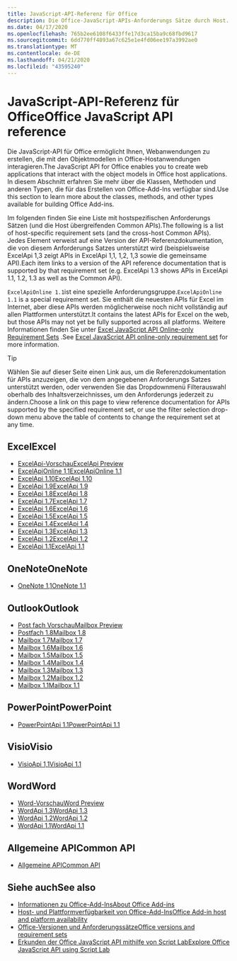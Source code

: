 ```yaml
---
title: JavaScript-API-Referenz für Office
description: Die Office-JavaScript-APIs-Anforderungs Sätze durch Host.
ms.date: 04/17/2020
ms.openlocfilehash: 765b2ee6108f6433ffe17d3ca15ba9c68fbd9617
ms.sourcegitcommit: 6dd770ff4893a67c625e1e4fd06ee197a3992ae0
ms.translationtype: MT
ms.contentlocale: de-DE
ms.lasthandoff: 04/21/2020
ms.locfileid: "43595240"
---
```

# <a name="office-javascript-api-reference"></a><span data-ttu-id="fe00c-103">JavaScript-API-Referenz für Office</span><span class="sxs-lookup"><span data-stu-id="fe00c-103">Office JavaScript API reference</span></span>

<span data-ttu-id="fe00c-104">Die JavaScript-API für Office ermöglicht Ihnen, Webanwendungen zu erstellen, die mit den Objektmodellen in Office-Hostanwendungen interagieren.</span><span class="sxs-lookup"><span data-stu-id="fe00c-104">The JavaScript API for Office enables you to create web applications that interact with the object models in Office host applications.</span></span> <span data-ttu-id="fe00c-105">In diesem Abschnitt erfahren Sie mehr über die Klassen, Methoden und anderen Typen, die für das Erstellen von Office-Add-Ins verfügbar sind.</span><span class="sxs-lookup"><span data-stu-id="fe00c-105">Use this section to learn more about the classes, methods, and other types available for building Office Add-ins.</span></span>

<span data-ttu-id="fe00c-106">Im folgenden finden Sie eine Liste mit hostspezifischen Anforderungs Sätzen (und die Host übergreifenden Common APIs).</span><span class="sxs-lookup"><span data-stu-id="fe00c-106">The following is a list of host-specific requirement sets (and the cross-host Common APIs).</span></span> <span data-ttu-id="fe00c-107">Jedes Element verweist auf eine Version der API-Referenzdokumentation, die von diesem Anforderungs Satzes unterstützt wird (beispielsweise ExcelApi 1,3 zeigt APIs in ExcelApi 1,1, 1,2, 1,3 sowie die gemeinsame API).</span><span class="sxs-lookup"><span data-stu-id="fe00c-107">Each item links to a version of the API reference documentation that is supported by that requirement set (e.g. ExcelApi 1.3 shows APIs in ExcelApi 1.1, 1.2, 1.3 as well as the Common API).</span></span>

<span data-ttu-id="fe00c-108">`ExcelApiOnline 1.1`ist eine spezielle Anforderungsgruppe.</span><span class="sxs-lookup"><span data-stu-id="fe00c-108">`ExcelApiOnline 1.1` is a special requirement set.</span></span> <span data-ttu-id="fe00c-109">Sie enthält die neuesten APIs für Excel im Internet, aber diese APIs werden möglicherweise noch nicht vollständig auf allen Plattformen unterstützt.</span><span class="sxs-lookup"><span data-stu-id="fe00c-109">It contains the latest APIs for Excel on the web, but those APIs may not yet be fully supported across all platforms.</span></span> <span data-ttu-id="fe00c-110">Weitere Informationen finden Sie unter [Excel JavaScript API Online-only Requirement Sets](/office/dev/add-ins/reference/requirement-sets/excel-api-online-requirement-set) .</span><span class="sxs-lookup"><span data-stu-id="fe00c-110">See [Excel JavaScript API online-only requirement set](/office/dev/add-ins/reference/requirement-sets/excel-api-online-requirement-set) for more information.</span></span>

> [!TIP]
> <span data-ttu-id="fe00c-111">Wählen Sie auf dieser Seite einen Link aus, um die Referenzdokumentation für APIs anzuzeigen, die von dem angegebenen Anforderungs Satzes unterstützt werden, oder verwenden Sie das Dropdownmenü Filterauswahl oberhalb des Inhaltsverzeichnisses, um den Anforderungs jederzeit zu ändern.</span><span class="sxs-lookup"><span data-stu-id="fe00c-111">Choose a link on this page to view reference documentation for APIs supported by the specified requirement set, or use the filter selection drop-down menu above the table of contents to change the requirement set at any time.</span></span>

## <a name="excel"></a><span data-ttu-id="fe00c-112">Excel</span><span class="sxs-lookup"><span data-stu-id="fe00c-112">Excel</span></span>

- [<span data-ttu-id="fe00c-113">ExcelApi-Vorschau</span><span class="sxs-lookup"><span data-stu-id="fe00c-113">ExcelApi Preview</span></span>](/javascript/api/excel?view=excel-js-preview)
- [<span data-ttu-id="fe00c-114">ExcelApiOnline 1,1</span><span class="sxs-lookup"><span data-stu-id="fe00c-114">ExcelApiOnline 1.1</span></span>](/javascript/api/excel?view=excel-js-online)
- [<span data-ttu-id="fe00c-115">ExcelApi 1.10</span><span class="sxs-lookup"><span data-stu-id="fe00c-115">ExcelApi 1.10</span></span>](/javascript/api/excel?view=excel-js-1.10)
- [<span data-ttu-id="fe00c-116">ExcelApi 1.9</span><span class="sxs-lookup"><span data-stu-id="fe00c-116">ExcelApi 1.9</span></span>](/javascript/api/excel?view=excel-js-1.9)
- [<span data-ttu-id="fe00c-117">ExcelApi 1.8</span><span class="sxs-lookup"><span data-stu-id="fe00c-117">ExcelApi 1.8</span></span>](/javascript/api/excel?view=excel-js-1.8)
- [<span data-ttu-id="fe00c-118">ExcelApi 1.7</span><span class="sxs-lookup"><span data-stu-id="fe00c-118">ExcelApi 1.7</span></span>](/javascript/api/excel?view=excel-js-1.7)
- [<span data-ttu-id="fe00c-119">ExcelApi 1.6</span><span class="sxs-lookup"><span data-stu-id="fe00c-119">ExcelApi 1.6</span></span>](/javascript/api/excel?view=excel-js-1.6)
- [<span data-ttu-id="fe00c-120">ExcelApi 1.5</span><span class="sxs-lookup"><span data-stu-id="fe00c-120">ExcelApi 1.5</span></span>](/javascript/api/excel?view=excel-js-1.5)
- [<span data-ttu-id="fe00c-121">ExcelApi 1.4</span><span class="sxs-lookup"><span data-stu-id="fe00c-121">ExcelApi 1.4</span></span>](/javascript/api/excel?view=excel-js-1.4)
- [<span data-ttu-id="fe00c-122">ExcelApi 1.3</span><span class="sxs-lookup"><span data-stu-id="fe00c-122">ExcelApi 1.3</span></span>](/javascript/api/excel?view=excel-js-1.3)
- [<span data-ttu-id="fe00c-123">ExcelApi 1.2</span><span class="sxs-lookup"><span data-stu-id="fe00c-123">ExcelApi 1.2</span></span>](/javascript/api/excel?view=excel-js-1.2)
- [<span data-ttu-id="fe00c-124">ExcelApi 1.1</span><span class="sxs-lookup"><span data-stu-id="fe00c-124">ExcelApi 1.1</span></span>](/javascript/api/excel?view=excel-js-1.1)

## <a name="onenote"></a><span data-ttu-id="fe00c-125">OneNote</span><span class="sxs-lookup"><span data-stu-id="fe00c-125">OneNote</span></span>

- [<span data-ttu-id="fe00c-126">OneNote 1,1</span><span class="sxs-lookup"><span data-stu-id="fe00c-126">OneNote 1.1</span></span>](/javascript/api/onenote?view=onenote-js-1.1)

## <a name="outlook"></a><span data-ttu-id="fe00c-127">Outlook</span><span class="sxs-lookup"><span data-stu-id="fe00c-127">Outlook</span></span>

- [<span data-ttu-id="fe00c-128">Post fach Vorschau</span><span class="sxs-lookup"><span data-stu-id="fe00c-128">Mailbox Preview</span></span>](/javascript/api/outlook?view=outlook-js-preview)
- [<span data-ttu-id="fe00c-129">Postfach 1.8</span><span class="sxs-lookup"><span data-stu-id="fe00c-129">Mailbox 1.8</span></span>](/javascript/api/outlook?view=outlook-js-1.8)
- [<span data-ttu-id="fe00c-130">Mailbox 1.7</span><span class="sxs-lookup"><span data-stu-id="fe00c-130">Mailbox 1.7</span></span>](/javascript/api/outlook?view=outlook-js-1.7)
- [<span data-ttu-id="fe00c-131">Mailbox 1.6</span><span class="sxs-lookup"><span data-stu-id="fe00c-131">Mailbox 1.6</span></span>](/javascript/api/outlook?view=outlook-js-1.6)
- [<span data-ttu-id="fe00c-132">Mailbox 1.5</span><span class="sxs-lookup"><span data-stu-id="fe00c-132">Mailbox 1.5</span></span>](/javascript/api/outlook?view=outlook-js-1.5)
- [<span data-ttu-id="fe00c-133">Mailbox 1.4</span><span class="sxs-lookup"><span data-stu-id="fe00c-133">Mailbox 1.4</span></span>](/javascript/api/outlook?view=outlook-js-1.4)
- [<span data-ttu-id="fe00c-134">Mailbox 1.3</span><span class="sxs-lookup"><span data-stu-id="fe00c-134">Mailbox 1.3</span></span>](/javascript/api/outlook?view=outlook-js-1.3)
- [<span data-ttu-id="fe00c-135">Mailbox 1.2</span><span class="sxs-lookup"><span data-stu-id="fe00c-135">Mailbox 1.2</span></span>](/javascript/api/outlook?view=outlook-js-1.2)
- [<span data-ttu-id="fe00c-136">Mailbox 1.1</span><span class="sxs-lookup"><span data-stu-id="fe00c-136">Mailbox 1.1</span></span>](/javascript/api/outlook?view=outlook-js-1.1)

## <a name="powerpoint"></a><span data-ttu-id="fe00c-137">PowerPoint</span><span class="sxs-lookup"><span data-stu-id="fe00c-137">PowerPoint</span></span>

- [<span data-ttu-id="fe00c-138">PowerPointApi 1.1</span><span class="sxs-lookup"><span data-stu-id="fe00c-138">PowerPointApi 1.1</span></span>](/javascript/api/powerpoint?view=powerpoint-js-1.1)

## <a name="visio"></a><span data-ttu-id="fe00c-139">Visio</span><span class="sxs-lookup"><span data-stu-id="fe00c-139">Visio</span></span>

- [<span data-ttu-id="fe00c-140">VisioApi 1,1</span><span class="sxs-lookup"><span data-stu-id="fe00c-140">VisioApi 1.1</span></span>](/javascript/api/visio?view=visio-js-1.1)

## <a name="word"></a><span data-ttu-id="fe00c-141">Word</span><span class="sxs-lookup"><span data-stu-id="fe00c-141">Word</span></span>

- [<span data-ttu-id="fe00c-142">Word-Vorschau</span><span class="sxs-lookup"><span data-stu-id="fe00c-142">Word Preview</span></span>](/javascript/api/word?view=word-js-preview)
- [<span data-ttu-id="fe00c-143">WordApi 1.3</span><span class="sxs-lookup"><span data-stu-id="fe00c-143">WordApi 1.3</span></span>](/javascript/api/word?view=word-js-1.3)
- [<span data-ttu-id="fe00c-144">WordApi 1.2</span><span class="sxs-lookup"><span data-stu-id="fe00c-144">WordApi 1.2</span></span>](/javascript/api/word?view=word-js-1.2)
- [<span data-ttu-id="fe00c-145">WordApi 1.1</span><span class="sxs-lookup"><span data-stu-id="fe00c-145">WordApi 1.1</span></span>](/javascript/api/word?view=word-js-1.1)

## <a name="common-api"></a><span data-ttu-id="fe00c-146">Allgemeine API</span><span class="sxs-lookup"><span data-stu-id="fe00c-146">Common API</span></span>

- [<span data-ttu-id="fe00c-147">Allgemeine API</span><span class="sxs-lookup"><span data-stu-id="fe00c-147">Common API</span></span>](/javascript/api/office?view=common-js)

## <a name="see-also"></a><span data-ttu-id="fe00c-148">Siehe auch</span><span class="sxs-lookup"><span data-stu-id="fe00c-148">See also</span></span>

- [<span data-ttu-id="fe00c-149">Informationen zu Office-Add-Ins</span><span class="sxs-lookup"><span data-stu-id="fe00c-149">About Office Add-ins</span></span>](/office/dev/add-ins/overview)
- [<span data-ttu-id="fe00c-150">Host- und Plattformverfügbarkeit von Office-Add-Ins</span><span class="sxs-lookup"><span data-stu-id="fe00c-150">Office Add-in host and platform availability</span></span>](/office/dev/add-ins/overview/office-add-in-availability)
- [<span data-ttu-id="fe00c-151">Office-Versionen und Anforderungssätze</span><span class="sxs-lookup"><span data-stu-id="fe00c-151">Office versions and requirement sets</span></span>](/office/dev/add-ins/develop/office-versions-and-requirement-sets)
- [<span data-ttu-id="fe00c-152">Erkunden der Office JavaScript API mithilfe von Script Lab</span><span class="sxs-lookup"><span data-stu-id="fe00c-152">Explore Office JavaScript API using Script Lab</span></span>](/office/dev/add-ins/overview/explore-with-script-lab)
